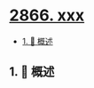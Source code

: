 # [2866. xxx](https://github.com/Tdahuyou/TNotes.leetcode/tree/main/notes/2866.%20xxx)

<!-- region:toc -->

- [1. 📝 概述](#1--概述)

<!-- endregion:toc -->

## 1. 📝 概述
